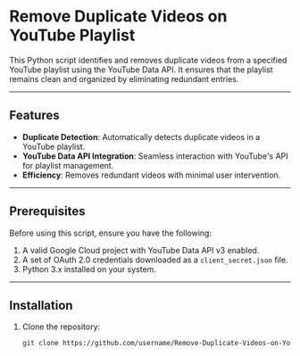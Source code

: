 # Remove Duplicate Videos on YouTube Playlist

This Python script identifies and removes duplicate videos from a specified YouTube playlist using the YouTube Data API. It ensures that the playlist remains clean and organized by eliminating redundant entries.

---

## Features

- **Duplicate Detection**: Automatically detects duplicate videos in a YouTube playlist.
- **YouTube Data API Integration**: Seamless interaction with YouTube's API for playlist management.
- **Efficiency**: Removes redundant videos with minimal user intervention.

---

## Prerequisites

Before using this script, ensure you have the following:

1. A valid Google Cloud project with YouTube Data API v3 enabled.
2. A set of OAuth 2.0 credentials downloaded as a `client_secret.json` file.
3. Python 3.x installed on your system.

---

## Installation

1. Clone the repository:
   ```bash
   git clone https://github.com/username/Remove-Duplicate-Videos-on-YouTube-Playlist.git
